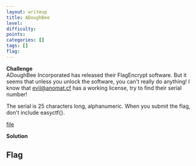```yaml
---
layout: writeup
title: ADoughBee
level: 
difficulty: 
points: 
categories: []
tags: []
flag: 
---
```

**Challenge**  
ADoughBee Incorporated has released their FlagEncrypt software. But it
seems that unless you unlock the software, you can't really do anything!
I know that evil@anomat.cf has a working license, try to find their
serial number!

The serial is 25 characters long, alphanumeric. When you submit the
flag, don't include easyctf\{}.

[file](writeupfiles/adoughbee.rar)

**Solution**  
## Flag

